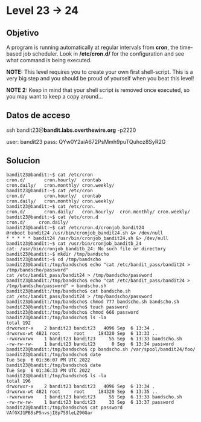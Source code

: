 # Level 23 ->  24

## Objetivo
A program is running automatically at regular intervals from **cron**, the time-based job scheduler. Look in **/etc/cron.d/** for the configuration and see what command is being executed.

**NOTE:** This level requires you to create your own first shell-script. This is a very big step and you should be proud of yourself when you beat this level!

**NOTE 2:** Keep in mind that your shell script is removed once executed, so you may want to keep a copy around…

## Datos de acceso
ssh bandit23@**bandit.labs.overthewire.org** -p2220

user: bandit23
pass: QYw0Y2aiA672PsMmh9puTQuhoz8SyR2G

## Solucion 
```console
bandit23@bandit:~$ cat /etc/cron
cron.d/       cron.hourly/  crontab       
cron.daily/   cron.monthly/ cron.weekly/  
bandit23@bandit:~$ cat /etc/cron
cron.d/       cron.hourly/  crontab       
cron.daily/   cron.monthly/ cron.weekly/  
bandit23@bandit:~$ cat /etc/cron.
cron.d/       cron.daily/   cron.hourly/  cron.monthly/ cron.weekly/
bandit23@bandit:~$ cat /etc/cron.d
cron.d/     cron.daily/ 
bandit23@bandit:~$ cat /etc/cron.d/cronjob_bandit24
@reboot bandit24 /usr/bin/cronjob_bandit24.sh &> /dev/null
* * * * * bandit24 /usr/bin/cronjob_bandit24.sh &> /dev/null
bandit23@bandit:~$ cat /usr/bin/cronjob_banditb_24
cat: /usr/bin/cronjob_banditb_24: No such file or directory
bandit23@bandit:~$ mkdir /tmp/bandscho
bandit23@bandit:~$ cd /tmp/bandscho
bandit23@bandit:/tmp/bandscho$ echo "cat /etc/bandit_pass/bandit24 > /tmp/bandscho/password"
cat /etc/bandit_pass/bandit24 > /tmp/bandscho/password
bandit23@bandit:/tmp/bandscho$ echo "cat /etc/bandit_pass/bandit24 > /tmp/bandscho/password" > bandscho.sh
bandit23@bandit:/tmp/bandscho$ cat bandscho.sh 
cat /etc/bandit_pass/bandit24 > /tmp/bandscho/password
bandit23@bandit:/tmp/bandscho$ chmod 777 bandscho.sh bandscho.sh 
bandit23@bandit:/tmp/bandscho$ touch password
bandit23@bandit:/tmp/bandscho$ chmod 666 password 
bandit23@bandit:/tmp/bandscho$ ls -la
total 192
drwxrwxr-x    2 bandit23 bandit23   4096 Sep  6 13:34 .
drwxrwx-wt 4821 root     root     184320 Sep  6 13:33 ..
-rwxrwxrwx    1 bandit23 bandit23     55 Sep  6 13:33 bandscho.sh
-rw-rw-rw-    1 bandit23 bandit23      0 Sep  6 13:34 password
bandit23@bandit:/tmp/bandscho$ cp bandscho.sh /var/spool/bandit24/foo/
bandit23@bandit:/tmp/bandscho$ date
Tue Sep  6 01:36:07 PM UTC 2022
bandit23@bandit:/tmp/bandscho$ date
Tue Sep  6 01:36:33 PM UTC 2022
bandit23@bandit:/tmp/bandscho$ ls -la
total 196
drwxrwxr-x    2 bandit23 bandit23   4096 Sep  6 13:34 .
drwxrwx-wt 4821 root     root     184320 Sep  6 13:35 ..
-rwxrwxrwx    1 bandit23 bandit23     55 Sep  6 13:33 bandscho.sh
-rw-rw-rw-    1 bandit23 bandit23     33 Sep  6 13:37 password
bandit23@bandit:/tmp/bandscho$ cat password 
VAfGXJ1PBSsPSnvsjI8p759leLZ9GGar
```